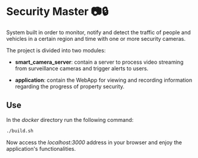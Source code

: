 # Security Master 📷🔒

System built in order to monitor, notify and detect the traffic of people and vehicles in a certain region and time with one or more security cameras.

The project is divided into two modules:

- **smart_camera_server**: contain a server to process video streaming from surveillance cameras and trigger alerts to users.

- **application**: contain the WebApp for viewing and recording information regarding the progress of property security.

## Use
In the *docker* directory run the following command:
```bash
./build.sh
```

Now access the *localhost:3000* address in your browser and enjoy the application's functionalities.
